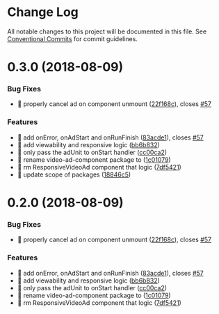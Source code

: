 # Change Log

All notable changes to this project will be documented in this file.
See [Conventional Commits](https://conventionalcommits.org) for commit guidelines.

<a name="0.3.0"></a>
# 0.3.0 (2018-08-09)


### Bug Fixes

* 🐜 properly cancel ad on component unmount ([22f168c](https://github.com/MailOnline/mol-video-ad-sdk/commit/22f168c)), closes [#57](https://github.com/MailOnline/mol-video-ad-sdk/issues/57)


### Features

* 🎸 add onError, onAdStart and onRunFinish ([83acde1](https://github.com/MailOnline/mol-video-ad-sdk/commit/83acde1)), closes [#57](https://github.com/MailOnline/mol-video-ad-sdk/issues/57)
* 🎸 add viewability and responsive logic ([bb6b832](https://github.com/MailOnline/mol-video-ad-sdk/commit/bb6b832))
* 🎸 only pass the adUnit to onStart handler ([cc00ca2](https://github.com/MailOnline/mol-video-ad-sdk/commit/cc00ca2))
* 🎸 rename video-ad-component package to ([1c01079](https://github.com/MailOnline/mol-video-ad-sdk/commit/1c01079))
* 🎸 rm ResponsiveVideoAd component that logic ([7df5421](https://github.com/MailOnline/mol-video-ad-sdk/commit/7df5421))
* 🎸 update scope of packages ([18846c5](https://github.com/MailOnline/mol-video-ad-sdk/commit/18846c5))




<a name="0.2.0"></a>
# 0.2.0 (2018-08-09)


### Bug Fixes

* 🐜 properly cancel ad on component unmount ([22f168c](https://github.com/MailOnline/mol-video-ad-sdk/commit/22f168c)), closes [#57](https://github.com/MailOnline/mol-video-ad-sdk/issues/57)


### Features

* 🎸 add onError, onAdStart and onRunFinish ([83acde1](https://github.com/MailOnline/mol-video-ad-sdk/commit/83acde1)), closes [#57](https://github.com/MailOnline/mol-video-ad-sdk/issues/57)
* 🎸 add viewability and responsive logic ([bb6b832](https://github.com/MailOnline/mol-video-ad-sdk/commit/bb6b832))
* 🎸 only pass the adUnit to onStart handler ([cc00ca2](https://github.com/MailOnline/mol-video-ad-sdk/commit/cc00ca2))
* 🎸 rename video-ad-component package to ([1c01079](https://github.com/MailOnline/mol-video-ad-sdk/commit/1c01079))
* 🎸 rm ResponsiveVideoAd component that logic ([7df5421](https://github.com/MailOnline/mol-video-ad-sdk/commit/7df5421))
